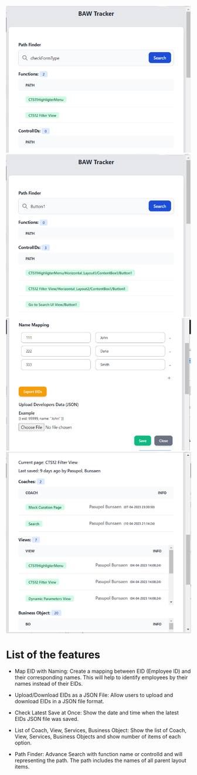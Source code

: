 ![alt text](path-finder.PNG)
![alt text](path-finder2.PNG)
![alt text](name-mapping.PNG)
![alt text](info.PNG)


# List of the features

- Map EID with Naming: Create a mapping between EID (Employee ID) and their corresponding names. This will help to identify employees by their names instead of their EIDs.

- Upload/Download EIDs as a JSON File: Allow users to upload and download EIDs in a JSON file format.

- Check Latest Save at Once: Show the date and time when the latest EIDs JSON file was saved.

- List of Coach, View, Services, Business Object: Show the list of Coach, View, Services, Business Objects and show number of items of each option.
- Path Finder:  Advance Search with function name or controlId and will representing the path. The path includes the names of all parent layout items.